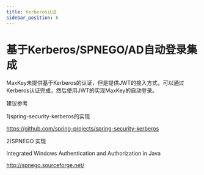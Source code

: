 ```yaml
---
title: Kerberos认证
sidebar_position: 6
---
```

# 基于Kerberos/SPNEGO/AD自动登录集成

MaxKey未提供基于Kerberos的认证，但是提供JWT的接入方式，可以通过Kerberos认证完成，然后使用JWT的实现MaxKey的自动登录。

建议参考

1)spring-security-kerberos的实现

https://github.com/spring-projects/spring-security-kerberos

2)SPNEGO 实现

Integrated Windows Authentication and Authorization in Java

http://spnego.sourceforge.net/
